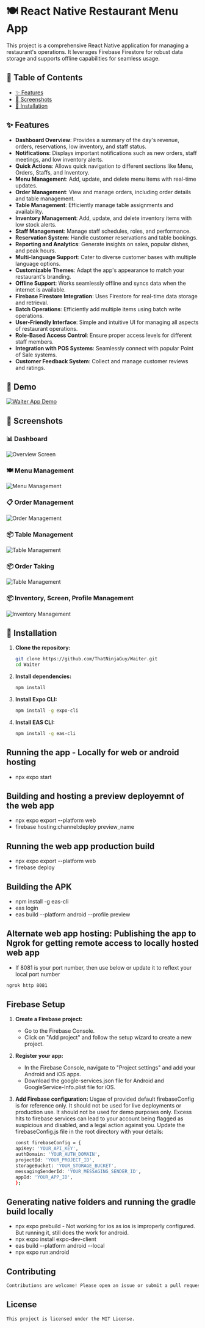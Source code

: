 # 🍽️ React Native Restaurant Menu App

This project is a comprehensive React Native application for managing a restaurant's operations. It leverages Firebase Firestore for robust data storage and supports offline capabilities for seamless usage.

## 📑 Table of Contents

- [✨ Features](#-features)
- [📸 Screenshots](#-screenshots)
- [🚀 Installation](#-installation)

## ✨ Features

- **Dashboard Overview**: Provides a summary of the day's revenue, orders, reservations, low inventory, and staff status.
- **Notifications**: Displays important notifications such as new orders, staff meetings, and low inventory alerts.
- **Quick Actions**: Allows quick navigation to different sections like Menu, Orders, Staffs, and Inventory.
- **Menu Management**: Add, update, and delete menu items with real-time updates.
- **Order Management**: View and manage orders, including order details and table management.
- **Table Management**: Efficiently manage table assignments and availability.
- **Inventory Management**: Add, update, and delete inventory items with low stock alerts.
- **Staff Management**: Manage staff schedules, roles, and performance.
- **Reservation System**: Handle customer reservations and table bookings.
- **Reporting and Analytics**: Generate insights on sales, popular dishes, and peak hours.
- **Multi-language Support**: Cater to diverse customer bases with multiple language options.
- **Customizable Themes**: Adapt the app's appearance to match your restaurant's branding.
- **Offline Support**: Works seamlessly offline and syncs data when the internet is available.
- **Firebase Firestore Integration**: Uses Firestore for real-time data storage and retrieval.
- **Batch Operations**: Efficiently add multiple items using batch write operations.
- **User-Friendly Interface**: Simple and intuitive UI for managing all aspects of restaurant operations.
- **Role-Based Access Control**: Ensure proper access levels for different staff members.
- **Integration with POS Systems**: Seamlessly connect with popular Point of Sale systems.
- **Customer Feedback System**: Collect and manage customer reviews and ratings.

## 🎥 Demo

[![Waiter App Demo](https://img.youtube.com/vi/LKAiczIF8vA/0.jpg)](https://www.youtube.com/watch?v=LKAiczIF8vA)

## 📸 Screenshots

### 📊 Dashboard

![Overview Screen](https://github.com/user-attachments/assets/6877ce51-b70b-4c36-b223-08eedf681bba)

### 🍽️ Menu Management

![Menu Management](https://github.com/user-attachments/assets/33f307ca-2883-4d8e-a9ec-96ce2d742d0f)

### 📋 Order Management

![Order Management](https://github.com/user-attachments/assets/54a00e2b-7e48-4d45-97fe-9165a7389306)

### 📦 Table Management

![Table Management](https://github.com/user-attachments/assets/4632e003-99f5-4af5-a44b-0774316dceee)

### 📦 Order Taking

![Table Management](https://github.com/user-attachments/assets/94a086b0-29a0-4e12-b750-39b1579e5429)

### 📦 Inventory, Screen, Profile Management

![Inventory Management](https://pplx-res.cloudinary.com/image/upload/v1720996764/user_uploads/ytaxbbnsv/image.jpg)

## 🚀 Installation

1. **Clone the repository:**

   ```sh
   git clone https://github.com/ThatNinjaGuy/Waiter.git
   cd Waiter
   ```

2. **Install dependencies:**

   ```sh
   npm install
   ```

3. **Install Expo CLI:**

   ```sh
   npm install -g expo-cli
   ```

4. **Install EAS CLI:**

   ```sh
   npm install -g eas-cli
   ```

## Running the app - Locally for web or android hosting

- npx expo start

## Building and hosting a preview deployemnt of the web app

- npx expo export --platform web
- firebase hosting:channel:deploy preview_name

## Running the web app production build

- npx expo export --platform web
- firebase deploy

## Building the APK

- npm install -g eas-cli
- eas login
- eas build --platform android --profile preview

## Alternate web app hosting: Publishing the app to Ngrok for getting remote access to locally hosted web app

- If 8081 is your port number, then use below or update it to reflext your local port number

```sh
ngrok http 8081
```

## Firebase Setup

1. **Create a Firebase project:**
   - Go to the Firebase Console.
   - Click on "Add project" and follow the setup wizard to create a new project.
2. **Register your app:**
   - In the Firebase Console, navigate to "Project settings" and add your Android and iOS apps.
   - Download the google-services.json file for Android and GoogleService-Info.plist file for iOS.
3. **Add Firebase configuration:**
   Usgae of provided default firebaseConfig is for reference only. It should not be used for live deployments or production use. It should not be used for demo purposes only. Excess hits to firebase services can lead to your account being flagged as suspicious and disabled, and a legal action against you.
   Update the firebaseConfig.js file in the root directory with your details:

   ```sh
   const firebaseConfig = {
   apiKey: 'YOUR_API_KEY',
   authDomain: 'YOUR_AUTH_DOMAIN',
   projectId: 'YOUR_PROJECT_ID',
   storageBucket: 'YOUR_STORAGE_BUCKET',
   messagingSenderId: 'YOUR_MESSAGING_SENDER_ID',
   appId: 'YOUR_APP_ID',
   };
   ```

## Generating native folders and running the gradle build locally

- npx expo prebuild - Not working for ios as ios is improperly configured. But running it, still does the work for android.
- npx expo install expo-dev-client
- eas build --platform android --local
- npx expo run:android

## Contributing

```sh
Contributions are welcome! Please open an issue or submit a pull request for any improvements or bug fixes.
```

## License

```sh
This project is licensed under the MIT License.
```
